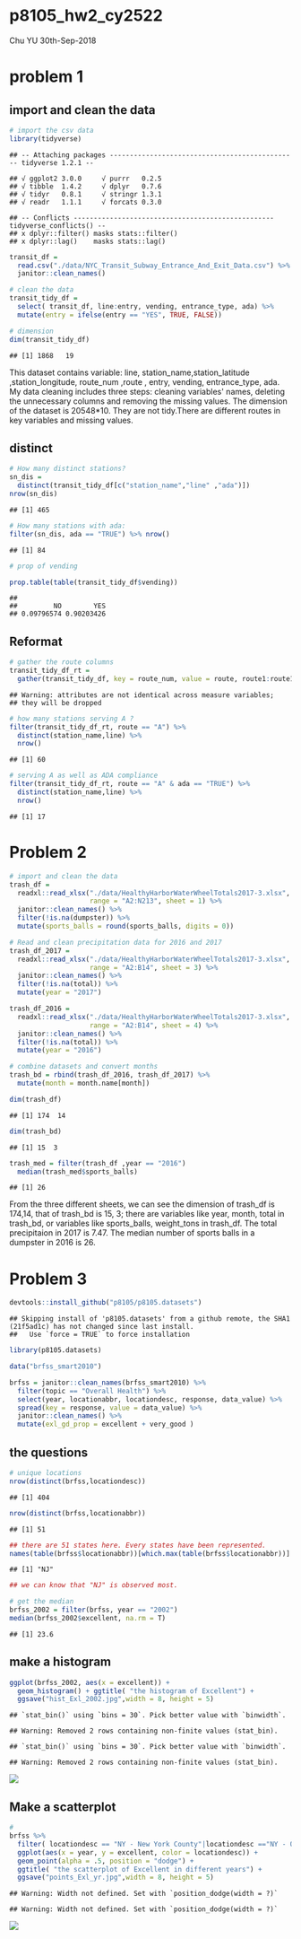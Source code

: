 p8105\_hw2\_cy2522
================
Chu YU
30th-Sep-2018

problem 1
=========

import and clean the data
-------------------------

``` r
# import the csv data
library(tidyverse)
```

    ## -- Attaching packages ----------------------------------------------- tidyverse 1.2.1 --

    ## √ ggplot2 3.0.0     √ purrr   0.2.5
    ## √ tibble  1.4.2     √ dplyr   0.7.6
    ## √ tidyr   0.8.1     √ stringr 1.3.1
    ## √ readr   1.1.1     √ forcats 0.3.0

    ## -- Conflicts -------------------------------------------------- tidyverse_conflicts() --
    ## x dplyr::filter() masks stats::filter()
    ## x dplyr::lag()    masks stats::lag()

``` r
transit_df = 
  read.csv("./data/NYC_Transit_Subway_Entrance_And_Exit_Data.csv") %>%
  janitor::clean_names()

# clean the data
transit_tidy_df = 
  select( transit_df, line:entry, vending, entrance_type, ada) %>%
  mutate(entry = ifelse(entry == "YES", TRUE, FALSE))

# dimension
dim(transit_tidy_df)
```

    ## [1] 1868   19

This dataset contains variable: line, station\_name,station\_latitude ,station\_longitude, route\_num ,route , entry, vending, entrance\_type, ada. My data cleaning includes three steps: cleaning variables' names, deleting the unnecessary columns and removing the missing values. The dimension of the dataset is 20548\*10. They are not tidy.There are different routes in key variables and missing values.

distinct
--------

``` r
# How many distinct stations?
sn_dis = 
  distinct(transit_tidy_df[c("station_name","line" ,"ada")]) 
nrow(sn_dis)
```

    ## [1] 465

``` r
# How many stations with ada:
filter(sn_dis, ada == "TRUE") %>% nrow()
```

    ## [1] 84

``` r
# prop of vending

prop.table(table(transit_tidy_df$vending))
```

    ## 
    ##         NO        YES 
    ## 0.09796574 0.90203426

Reformat
--------

``` r
# gather the route columns
transit_tidy_df_rt = 
  gather(transit_tidy_df, key = route_num, value = route, route1:route11)
```

    ## Warning: attributes are not identical across measure variables;
    ## they will be dropped

``` r
# how many stations serving A ?
filter(transit_tidy_df_rt, route == "A") %>% 
  distinct(station_name,line) %>%
  nrow()
```

    ## [1] 60

``` r
# serving A as well as ADA compliance
filter(transit_tidy_df_rt, route == "A" & ada == "TRUE") %>% 
  distinct(station_name,line) %>%
  nrow()
```

    ## [1] 17

Problem 2
=========

``` r
# import and clean the data
trash_df = 
  readxl::read_xlsx("./data/HealthyHarborWaterWheelTotals2017-3.xlsx", 
                    range = "A2:N213", sheet = 1) %>%
  janitor::clean_names() %>%
  filter(!is.na(dumpster)) %>%
  mutate(sports_balls = round(sports_balls, digits = 0)) 

# Read and clean precipitation data for 2016 and 2017
trash_df_2017 = 
  readxl::read_xlsx("./data/HealthyHarborWaterWheelTotals2017-3.xlsx", 
                    range = "A2:B14", sheet = 3) %>%
  janitor::clean_names() %>%
  filter(!is.na(total)) %>%
  mutate(year = "2017")

trash_df_2016 = 
  readxl::read_xlsx("./data/HealthyHarborWaterWheelTotals2017-3.xlsx", 
                    range = "A2:B14", sheet = 4) %>%
  janitor::clean_names() %>%
  filter(!is.na(total)) %>%
  mutate(year = "2016")

# combine datasets and convert months
trash_bd = rbind(trash_df_2016, trash_df_2017) %>%
  mutate(month = month.name[month])

dim(trash_df)
```

    ## [1] 174  14

``` r
dim(trash_bd)
```

    ## [1] 15  3

``` r
trash_med = filter(trash_df ,year == "2016") 
  median(trash_med$sports_balls)
```

    ## [1] 26

From the three different sheets, we can see the dimension of trash\_df is 174,14, that of trash\_bd is 15, 3; there are variables like year, month, total in trash\_bd, or variables like sports\_balls, weight\_tons in trash\_df. The total precipitaion in 2017 is 7.47. The median number of sports balls in a dumpster in 2016 is 26.

Problem 3
=========

``` r
devtools::install_github("p8105/p8105.datasets")
```

    ## Skipping install of 'p8105.datasets' from a github remote, the SHA1 (21f5ad1c) has not changed since last install.
    ##   Use `force = TRUE` to force installation

``` r
library(p8105.datasets)

data("brfss_smart2010")

brfss = janitor::clean_names(brfss_smart2010) %>% 
  filter(topic == "Overall Health") %>%
  select(year, locationabbr, locationdesc, response, data_value) %>%
  spread(key = response, value = data_value) %>%
  janitor::clean_names() %>%
  mutate(exl_gd_prop = excellent + very_good )
```

the questions
-------------

``` r
# unique locations
nrow(distinct(brfss,locationdesc))
```

    ## [1] 404

``` r
nrow(distinct(brfss,locationabbr))
```

    ## [1] 51

``` r
## there are 51 states here. Every states have been represented.
names(table(brfss$locationabbr))[which.max(table(brfss$locationabbr))]
```

    ## [1] "NJ"

``` r
## we can know that "NJ" is observed most.
```

``` r
# get the median
brfss_2002 = filter(brfss, year == "2002") 
median(brfss_2002$excellent, na.rm = T)
```

    ## [1] 23.6

make a histogram
----------------

``` r
ggplot(brfss_2002, aes(x = excellent)) + 
  geom_histogram() + ggtitle( "the histogram of Excellent") +
  ggsave("hist_Exl_2002.jpg",width = 8, height = 5)
```

    ## `stat_bin()` using `bins = 30`. Pick better value with `binwidth`.

    ## Warning: Removed 2 rows containing non-finite values (stat_bin).

    ## `stat_bin()` using `bins = 30`. Pick better value with `binwidth`.

    ## Warning: Removed 2 rows containing non-finite values (stat_bin).

![](p8105_hw2_cy2522_files/figure-markdown_github/unnamed-chunk-7-1.png)

Make a scatterplot
------------------

``` r
# 
brfss %>% 
  filter( locationdesc == "NY - New York County"|locationdesc =="NY - Queens County") %>%
  ggplot(aes(x = year, y = excellent, color = locationdesc)) + 
  geom_point(alpha = .5, position = "dodge") +
  ggtitle( "the scatterplot of Excellent in different years") + 
  ggsave("points_Exl_yr.jpg",width = 8, height = 5)
```

    ## Warning: Width not defined. Set with `position_dodge(width = ?)`

    ## Warning: Width not defined. Set with `position_dodge(width = ?)`

![](p8105_hw2_cy2522_files/figure-markdown_github/unnamed-chunk-8-1.png)
